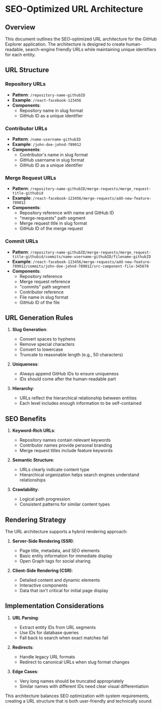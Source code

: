 # SEO-Optimized URL Architecture

## Overview

This document outlines the SEO-optimized URL architecture for the GitHub Explorer application. The architecture is designed to create human-readable, search-engine friendly URLs while maintaining unique identifiers for each entity.

## URL Structure

### Repository URLs
- **Pattern**: `/repository-name-githubID`
- **Example**: `/react-facebook-123456`
- **Components**:
  - Repository name in slug format
  - GitHub ID as a unique identifier

### Contributor URLs
- **Pattern**: `/name-username-githubID`
- **Example**: `/john-doe-johnd-789012`
- **Components**:
  - Contributor's name in slug format
  - GitHub username in slug format
  - GitHub ID as a unique identifier

### Merge Request URLs
- **Pattern**: `/repository-name-githubID/merge-requests/merge_request-title-githubid`
- **Example**: `/react-facebook-123456/merge-requests/add-new-feature-789012`
- **Components**:
  - Repository reference with name and GitHub ID
  - "merge-requests" path segment
  - Merge request title in slug format
  - GitHub ID of the merge request

### Commit URLs
- **Pattern**: `/repository-name-githubID/merge-requests/merge_request-title-githubid/commits/name-username-githubID/filename-githubID`
- **Example**: `/react-facebook-123456/merge-requests/add-new-feature-789012/commits/john-doe-johnd-789012/src-component-file-345678`
- **Components**:
  - Repository reference
  - Merge request reference
  - "commits" path segment
  - Contributor reference
  - File name in slug format
  - GitHub ID of the file

## URL Generation Rules

1. **Slug Generation**:
   - Convert spaces to hyphens
   - Remove special characters
   - Convert to lowercase
   - Truncate to reasonable length (e.g., 50 characters)

2. **Uniqueness**:
   - Always append GitHub IDs to ensure uniqueness
   - IDs should come after the human-readable part

3. **Hierarchy**:
   - URLs reflect the hierarchical relationship between entities
   - Each level includes enough information to be self-contained

## SEO Benefits

1. **Keyword-Rich URLs**:
   - Repository names contain relevant keywords
   - Contributor names provide personal branding
   - Merge request titles include feature keywords

2. **Semantic Structure**:
   - URLs clearly indicate content type
   - Hierarchical organization helps search engines understand relationships

3. **Crawlability**:
   - Logical path progression
   - Consistent patterns for similar content types

## Rendering Strategy

The URL architecture supports a hybrid rendering approach:

1. **Server-Side Rendering (SSR)**:
   - Page title, metadata, and SEO elements
   - Basic entity information for immediate display
   - Open Graph tags for social sharing

2. **Client-Side Rendering (CSR)**:
   - Detailed content and dynamic elements
   - Interactive components
   - Data that isn't critical for initial page display

## Implementation Considerations

1. **URL Parsing**:
   - Extract entity IDs from URL segments
   - Use IDs for database queries
   - Fall back to search when exact matches fail

2. **Redirects**:
   - Handle legacy URL formats
   - Redirect to canonical URLs when slug format changes

3. **Edge Cases**:
   - Very long names should be truncated appropriately
   - Similar names with different IDs need clear visual differentiation

This architecture balances SEO optimization with system requirements, creating a URL structure that is both user-friendly and technically sound. 
